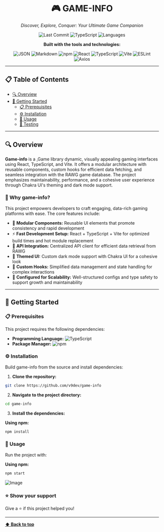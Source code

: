 <div align="center">

# 🎮 GAME-INFO

*Discover, Explore, Conquer: Your Ultimate Game Companion*

![Last Commit](https://img.shields.io/github/last-commit/v9dev/game-info?style=flat-square&color=blue)
![TypeScript](https://img.shields.io/badge/TypeScript-96.2%25-blue?style=flat-square)
![Languages](https://img.shields.io/badge/Languages-4-orange?style=flat-square)

**Built with the tools and technologies:**

![JSON](https://img.shields.io/badge/JSON-000000?style=for-the-badge&logo=json&logoColor=white)
![Markdown](https://img.shields.io/badge/Markdown-000000?style=for-the-badge&logo=markdown&logoColor=white)
![npm](https://img.shields.io/badge/npm-CB3837?style=for-the-badge&logo=npm&logoColor=white)
![React](https://img.shields.io/badge/React-20232A?style=for-the-badge&logo=react&logoColor=61DAFB)
![TypeScript](https://img.shields.io/badge/TypeScript-007ACC?style=for-the-badge&logo=typescript&logoColor=white)
![Vite](https://img.shields.io/badge/Vite-646CFF?style=for-the-badge&logo=vite&logoColor=white)
![ESLint](https://img.shields.io/badge/ESLint-4B32C3?style=for-the-badge&logo=eslint&logoColor=white)
![Axios](https://img.shields.io/badge/Axios-5A29E4?style=for-the-badge&logo=axios&logoColor=white)

</div>

---

## 📋 Table of Contents

- [🔍 Overview](#-overview)
- [🚀 Getting Started](#-getting-started)
  - [📋 Prerequisites](#-prerequisites)
  - [⚙️ Installation](#️-installation)
  - [🎯 Usage](#-usage)
  - [🧪 Testing](#-testing)

---

## 🔍 Overview

**Game-info** is a ,Game library dynamic, visually appealing gaming interfaces using React, TypeScript, and Vite. It offers a modular architecture with reusable components, custom hooks for efficient data fetching, and seamless integration with the RAWG game database. The project emphasizes maintainability, performance, and a cohesive user experience through Chakra UI's theming and dark mode support.

### 🌟 Why game-info?

This project empowers developers to craft engaging, data-rich gaming platforms with ease. The core features include:

- 🧩 **Modular Components:** Reusable UI elements that promote consistency and rapid development
- ⚡ **Fast Development Setup:** React + TypeScript + Vite for optimized build times and hot module replacement
- 🔗 **API Integration:** Centralized API client for efficient data retrieval from RAWG
- 🎨 **Themed UI:** Custom dark mode support with Chakra UI for a cohesive look
- 🧠 **Custom Hooks:** Simplified data management and state handling for complex interactions
- 🔧 **Configured for Scalability:** Well-structured configs and type safety to support growth and maintainability

---

## 🚀 Getting Started

### 📋 Prerequisites

This project requires the following dependencies:

- **Programming Language:** ![TypeScript](https://img.shields.io/badge/TypeScript-007ACC?style=flat-square&logo=typescript&logoColor=white)
- **Package Manager:** ![npm](https://img.shields.io/badge/npm-CB3837?style=flat-square&logo=npm&logoColor=white)

### ⚙️ Installation

Build game-info from the source and install dependencies:

1. **Clone the repository:**

```bash
git clone https://github.com/v9dev/game-info
```

2. **Navigate to the project directory:**

```bash
cd game-info
```

3. **Install the dependencies:**

**Using npm:**

```bash
npm install
```

### 🎯 Usage

Run the project with:

**Using npm:**

```bash
npm start
```
![Image](https://github.com/user-attachments/assets/76146e00-309b-40a6-ad7e-23f0062bd958)

### ⭐ Show your support

Give a ⭐ if this project helped you!

---

**[⬆️ Back to top](#-game-info)**
